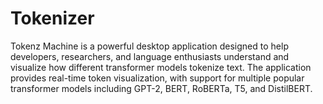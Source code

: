 # Tokenizer
Tokenz Machine is a powerful desktop application designed to help developers, researchers, and language enthusiasts understand and visualize how different transformer models tokenize text. The application provides real-time token visualization, with support for multiple popular transformer models including GPT-2, BERT, RoBERTa, T5, and DistilBERT.
